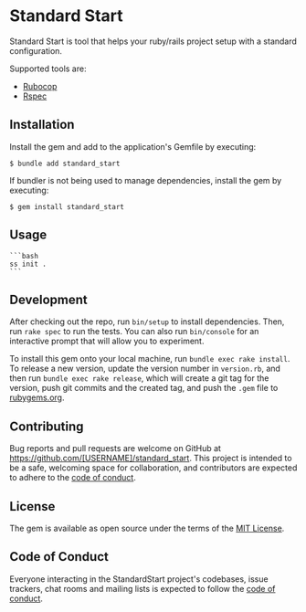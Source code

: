 # Standard Start

Standard Start is tool that helps your ruby/rails project setup with a standard configuration.

Supported tools are: 

* [Rubocop](https://github.com/rubocop/rubocop)
* [Rspec](https://rspec.info/)

## Installation

Install the gem and add to the application's Gemfile by executing:

    $ bundle add standard_start

If bundler is not being used to manage dependencies, install the gem by executing:

    $ gem install standard_start

## Usage

    ```bash
    ss init .
    ```

## Development

After checking out the repo, run `bin/setup` to install dependencies. Then, run `rake spec` to run the tests. You can also run `bin/console` for an interactive prompt that will allow you to experiment.

To install this gem onto your local machine, run `bundle exec rake install`. To release a new version, update the version number in `version.rb`, and then run `bundle exec rake release`, which will create a git tag for the version, push git commits and the created tag, and push the `.gem` file to [rubygems.org](https://rubygems.org).

## Contributing

Bug reports and pull requests are welcome on GitHub at https://github.com/[USERNAME]/standard_start. This project is intended to be a safe, welcoming space for collaboration, and contributors are expected to adhere to the [code of conduct](https://github.com/[USERNAME]/standard_start/blob/master/CODE_OF_CONDUCT.md).

## License

The gem is available as open source under the terms of the [MIT License](https://opensource.org/licenses/MIT).

## Code of Conduct

Everyone interacting in the StandardStart project's codebases, issue trackers, chat rooms and mailing lists is expected to follow the [code of conduct](https://github.com/[USERNAME]/standard_start/blob/master/CODE_OF_CONDUCT.md).
